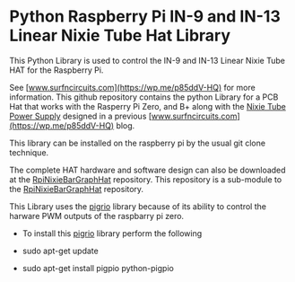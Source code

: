 # Python Raspberry Pi IN-9 and IN-13 Linear Nixie Tube Hat Library

This Python Library is used to control the IN-9 and IN-13 Linear Nixie Tube HAT for the Raspberry Pi.

See [www.surfncircuits.com](https://wp.me/p85ddV-HQ) for more information.  This github repository contains the python Library for a PCB Hat that works with the Rasperry Pi Zero, and B+ along with the [Nixie Tube Power Supply](https://wp.me/p85ddV-Ck) designed in a previous [www.surfncircuits.com](https://wp.me/p85ddV-HQ) blog. 

This library can be installed on the raspberry pi by the usual git clone technique.      

The complete HAT hardware and software design can also be downloaded at the [RpiNixieBarGraphHat](https://github.com/drkmsmithjr/RpiNixieBarGraphHat) repository.   This repository is a sub-module to the [RpiNixieBarGraphHat](https://github.com/drkmsmithjr/RpiNixieBarGraphHat) repository.      

This Library uses the [pigrio](http://abyz.me.uk/rpi/pigpio/) library because of its ability to control the harware PWM outputs of the raspbarry pi zero.

* To install this [pigrio](http://abyz.me.uk/rpi/pigpio/) library perform the following 

* sudo apt-get update

* sudo apt-get install pigpio python-pigpio



